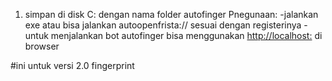 1. simpan di disk C: dengan nama folder autofinger
Pnegunaan:
-jalankan exe atau bisa jalankan autoopenfrista:// sesuai dengan registerinya
-untuk menjalankan bot autofinger bisa menggunakan [http://localhost:](http://127.0.0.1:48851/?no_kartu=masukannokartunya) di browser


#ini untuk versi 2.0 fingerprint
